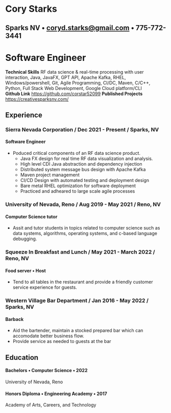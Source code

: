 # Cory Starks
## Sparks NV • coryd.starks@gmail.com • 775-772-3441
# Software Engineer 

**Technical Skills** RF data science & real-time processing with user interaction, Java, JavaFX, GPT API, Apache Kafka, RHEL, Windows/powershell, Git, Agile Programming, CI/DC, Maven, C/C++, Python, Full Stack Web Development, Google Cloud platform/CLI </br>
**Github Link** https://github.com/corstar52099
**Published Projects** https://creativesparksnv.com/

## Experience
### Sierra Nevada Corporation / Dec 2021 - Present / Sparks, NV
####  Software Engineer
* Poduced critical components of an RF data science product.
    * Java FX design for real time RF data visualization and analysis.
    * High level CDI Java abstraction and dependency injection
    * Distributed system message bus design with Apache Kafka
    * Maven project management
    * CI/CD Design with automated testing and deployment design
    * Bare metal RHEL optimization for software deployment
    * Practiced and adheared to large scale agile processes

### University of Nevada, Reno / Aug 2019 - May 2021 / Reno, NV
#### Computer Science tutor
* Assit and tutor students in topics related to computer science such as data systems, algorithms, operating systems, and c-based language debugging.

### Squeeze In Breakfast and Lunch / May 2021 - March 2022 / Reno, NV
#### Food server • Host
* Tend to all tables in the restaurant and provide a friendly customer service experience for guests.

### Western Village Bar Department / Jan 2016 - May 2022 / Sparks, NV
#### Barback
* Aid the bartender, maintain a stocked prepared bar which can accomodate better business flow.
* Provide service as needed to guests at the bar

## Education
#### Bachelors • Computer Science • 2022
University of Nevada, Reno

#### Honors Diploma • Engineering Academy • 2017
Academy of Arts, Careers, and Technology
